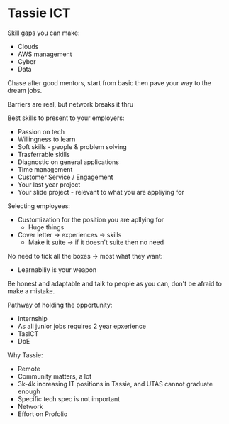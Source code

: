 # Tassie ICT

Skill gaps you can make: 
- Clouds
- AWS management
- Cyber
- Data

Chase after good mentors, start from basic then pave your way to the dream jobs.

Barriers are real, but network breaks it thru

Best skills to present to your employers:
- Passion on tech
- Willingness to learn
- Soft skills - people & problem solving
- Trasferrable skills
- Diagnostic on general applications
- Time management
- Customer Service / Engagement
- Your last year project
- Your slide project - relevant to what you are appliying for

Selecting employees:
- Customization for the position you are apllying for
    - Huge things
- Cover letter -> experiences -> skills
    - Make it suite -> if it doesn't suite then no need

No need to tick all the boxes -> most what they want:
- Learnabiliy is your weapon

Be honest and adaptable and talk to people as you can, don't be afraid to make a mistake.

Pathway of holding the opportunity:
- Internship
 - As all junior jobs requires 2 year epxerience
- TasICT
- DoE

Why Tassie:
- Remote
- Community matters, a lot
- 3k-4k increasing IT positions in Tassie, and UTAS cannot graduate enough
- Specific tech spec is not important
- Network
- Effort on Profolio

